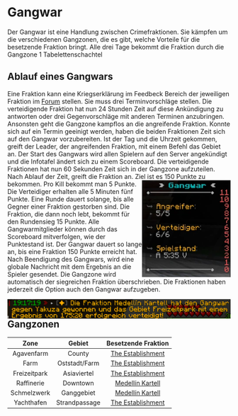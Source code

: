 # Gangwar

Der Gangwar ist eine Handlung zwischen Crimefraktionen. Sie kämpfen um die verschiedenen Gangzonen, die es gibt, welche Vorteile für die besetzende Fraktion bringt. Alle drei Tage bekommt die Fraktion durch die Gangzone 1 Tabelettenschachtel

## Ablauf eines Gangwars
Eine Fraktion kann eine Kriegserklärung im Feedbeck Bereich der jeweiligen Fraktion im [Forum](https://germanrp.eu/forum/) stellen. Sie muss drei Terminvorschläge stellen. Die verteidigende Fraktion hat nun 24 Stunden Zeit auf diese Ankündigung zu antworten oder drei Gegenvorschläge mit anderen Terminen anzubringen. Ansonsten geht die Gangzone kampflos an die angreifende Fraktion. Konnte sich auf ein Termin geeinigt werden, haben die beiden Fraktionen Zeit sich auf den Gangwar vorzubereiten. Ist der Tag und die Uhrzeit gekommen, greift der Leader, der angreifenden Fraktion, mit einem Befehl das Gebiet an. Der Start des Gangwars wird allen Spielern auf den Server angekündigt und die Infotafel ändert sich zu einem Scoreboard. Die verteidigende Fraktionen hat nun 60 Sekunden Zeit sich in der Gangzone aufzuteilen. Nach Ablauf der Zeit, greift die Fraktion an. Ziel ist es 150 Punkte zu bekommen. <img align="right" width="200" eight="150" src="../../../assets/image/fraktionen/gangwar/ScoreboardGangwar.png">
 Pro Kill bekommt man 5 Punkte. Die Verteidiger erhalten alle 5 Minuten fünf Punkte. Eine Runde dauert solange, bis alle Gegner einer Fraktion gestorben sind. Die Fraktion, die dann noch lebt, bekommt für den Rundensieg 15 Punkte. Alle Gangwarmitglieder können durch das Scoreboard mitverfolgen, wie der Punktestand ist. Der Gangwar dauert so lange an, bis eine Fraktion 150 Punkte erreicht hat. Nach Beendigung des Gangwars, wird eine globale Nachricht mit dem Ergebnis an die Spieler gesendet. Die Gangzone wird automatisch der siegreichen Fraktion überschrieben. Die Fraktionen haben jederzeit die Option auch den Gangwar aufzugeben.

 <img align="right" width="600" eight="150" src="../../../assets/image/fraktionen/gangwar/ErgebnisGangwar.png">

## Gangzonen
| Zone | Gebiet | Besetzende Fraktion |
| :-: | :-: | :-: |
| Agavenfarm | County | [The Establishment](establishment.md) |
| Farm | Oststadt/Farm | [The Establishment](establishment.md) |
| Freizeitpark | Asiaviertel | [The Establishment](establishment.md)  |
| Raffinerie | Downtown | [Medellín Kartell](kartell,md) |
| Schmelzwerk | Ganggebiet | [Medellín Kartell](kartell,md) |
| Yachthafen | Strandpassage | [The Establishment](establishment.md) |

